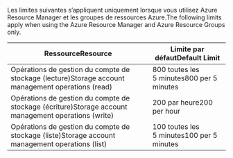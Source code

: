 <span data-ttu-id="ac1b4-101">Les limites suivantes s’appliquent uniquement lorsque vous utilisez Azure Resource Manager et les groupes de ressources Azure.</span><span class="sxs-lookup"><span data-stu-id="ac1b4-101">The following limits apply when using the Azure Resource Manager and Azure Resource Groups only.</span></span>

| <span data-ttu-id="ac1b4-102">Ressource</span><span class="sxs-lookup"><span data-stu-id="ac1b4-102">Resource</span></span> | <span data-ttu-id="ac1b4-103">Limite par défaut</span><span class="sxs-lookup"><span data-stu-id="ac1b4-103">Default Limit</span></span> |
| --- | --- |
| <span data-ttu-id="ac1b4-104">Opérations de gestion du compte de stockage (lecture)</span><span class="sxs-lookup"><span data-stu-id="ac1b4-104">Storage account management operations (read)</span></span> |<span data-ttu-id="ac1b4-105">800 toutes les 5 minutes</span><span class="sxs-lookup"><span data-stu-id="ac1b4-105">800 per 5 minutes</span></span> |
| <span data-ttu-id="ac1b4-106">Opérations de gestion du compte de stockage (écriture)</span><span class="sxs-lookup"><span data-stu-id="ac1b4-106">Storage account management operations (write)</span></span> |<span data-ttu-id="ac1b4-107">200 par heure</span><span class="sxs-lookup"><span data-stu-id="ac1b4-107">200 per hour</span></span> |
| <span data-ttu-id="ac1b4-108">Opérations de gestion du compte de stockage (liste)</span><span class="sxs-lookup"><span data-stu-id="ac1b4-108">Storage account management operations (list)</span></span> |<span data-ttu-id="ac1b4-109">100 toutes les 5 minutes</span><span class="sxs-lookup"><span data-stu-id="ac1b4-109">100 per 5 minutes</span></span> |

